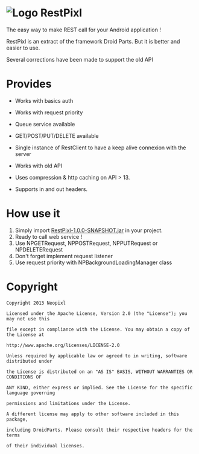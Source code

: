 ![Logo](https://raw.github.com/neopixl/RestPixl/master/Sample/RestPixlSample/res/drawable-xxhdpi/small.png ) RestPixl
========

The easy way to make REST call for your Android application !

RestPixl is an extract of the framework Droid Parts. But it is better and easier to use. 

Several corrections have been made to support the old API

Provides
========

- Works with basics auth

- Works with request priority

- Queue service available

- GET/POST/PUT/DELETE available

- Single instance of RestClient to have a keep alive connexion with the server

- Works with old API 

- Uses compression & http caching on API > 13.
- Supports in and out headers.


How use it
========

1. Simply import [RestPixl-1.0.0-SNAPSHOT.jar](https://github.com/neopixl/RestPixl/raw/master/Sample/RestPixlSample/libs/RestPixl-1.0.0-SNAPSHOT.jar "RestPixl-1.0.0-SNAPSHOT.jar") in your project.
2. Ready to call web service !
3. Use NPGETRequest, NPPOSTRequest, NPPUTRequest or NPDELETERequest
4. Don't forget implement request listener
5. Use request priority with NPBackgroundLoadingManager class


Copyright
==========


  	Copyright 2013 Neopixl

	Licensed under the Apache License, Version 2.0 (the "License"); you may not use this
	
	file except in compliance with the License. You may obtain a copy of the License at

	http://www.apache.org/licenses/LICENSE-2.0

	Unless required by applicable law or agreed to in writing, software distributed under
	
	the License is distributed on an "AS IS" BASIS, WITHOUT WARRANTIES OR CONDITIONS OF 
	
	ANY KIND, either express or implied. See the License for the specific language governing
	
	permissions and limitations under the License.

	A different license may apply to other software included in this package,
	
	including DroidParts. Please consult their respective headers for the terms 
	
	of their individual licenses.


